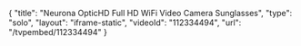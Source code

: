 {
    "title": "Neurona OpticHD Full HD WiFi Video Camera Sunglasses",
    "type": "solo",
    "layout": "iframe-static",
    "videoId": "112334494",
    "url": "\/tvpembed\/112334494"
}